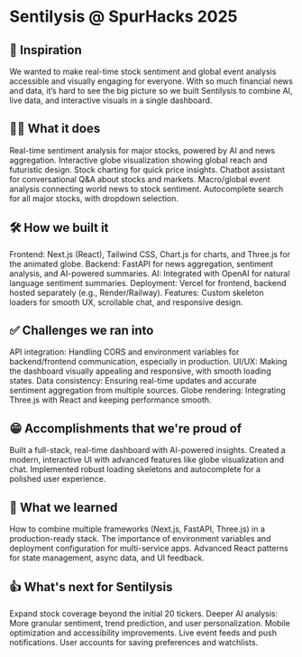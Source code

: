 # Sentilysis @ SpurHacks 2025
## 🚀 Inspiration
We wanted to make real-time stock sentiment and global event analysis accessible and visually engaging for everyone. With so much financial news and data, it’s hard to see the big picture so we built Sentilysis to combine AI, live data, and interactive visuals in a single dashboard.

## 👷‍♂️ What it does
Real-time sentiment analysis for major stocks, powered by AI and news aggregation. Interactive globe visualization showing global reach and futuristic design. Stock charting for quick price insights. Chatbot assistant for conversational Q&A about stocks and markets. Macro/global event analysis connecting world news to stock sentiment. Autocomplete search for all major stocks, with dropdown selection.

## 🛠️ How we built it
Frontend: Next.js (React), Tailwind CSS, Chart.js for charts, and Three.js for the animated globe. Backend: FastAPI for news aggregation, sentiment analysis, and AI-powered summaries. AI: Integrated with OpenAI for natural language sentiment summaries. Deployment: Vercel for frontend, backend hosted separately (e.g., Render/Railway). Features: Custom skeleton loaders for smooth UX, scrollable chat, and responsive design.

## ✅ Challenges we ran into
API integration: Handling CORS and environment variables for backend/frontend communication, especially in production. UI/UX: Making the dashboard visually appealing and responsive, with smooth loading states. Data consistency: Ensuring real-time updates and accurate sentiment aggregation from multiple sources. Globe rendering: Integrating Three.js with React and keeping performance smooth.

## 😁 Accomplishments that we're proud of
Built a full-stack, real-time dashboard with AI-powered insights. Created a modern, interactive UI with advanced features like globe visualization and chat. Implemented robust loading skeletons and autocomplete for a polished user experience.

## 🤔 What we learned
How to combine multiple frameworks (Next.js, FastAPI, Three.js) in a production-ready stack. The importance of environment variables and deployment configuration for multi-service apps. Advanced React patterns for state management, async data, and UI feedback.

## 👍 What's next for Sentilysis
Expand stock coverage beyond the initial 20 tickers. Deeper AI analysis: More granular sentiment, trend prediction, and user personalization. Mobile optimization and accessibility improvements. Live event feeds and push notifications. User accounts for saving preferences and watchlists.
